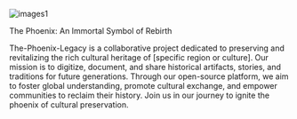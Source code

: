 ![images1](https://github.com/user-attachments/assets/1e34a00a-1a7e-427a-af98-3cb7f9d562c6)

The Phoenix: An Immortal Symbol of Rebirth

The-Phoenix-Legacy is a collaborative project dedicated to preserving and revitalizing the rich cultural heritage of [specific region or culture].
Our mission is to digitize, document, and share historical artifacts, stories, and traditions for future generations. 
Through our open-source platform, we aim to foster global understanding, promote cultural exchange, and empower communities to reclaim their history. 
Join us in our journey to ignite the phoenix of cultural preservation.
